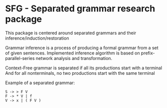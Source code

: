# SFG - Separated grammar research package

This package is centered around separated grammars and their inference/induction/restoration

Grammar inference is a process of producing a formal grammar from a set of given sentences.
Implemented inference algorithm is based on prefix-parallel-series network analysis and transformation.

Context-Free grammar is separated if all its productions start with a terminal
And for all nonterminals, no two productions start with the same terminal

Example of a separated grammar:

```
S -> > F V
F -> * V | f
V -> x | ( F V ) 
```
